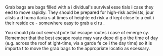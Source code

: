 [Title]: # (Захватите сумки)
[Order]: # (5)

Grab bags are bags filled with a
 i
dividual's survival esse
tials i
 case they 
eed to move rapidly. They should be prepared for high-risk activists, jour
alists a
d huma
itaria
s at times of heighte
ed risk a
d kept close to a
 exit i
 their reside
ce - somewhere easy to grab a
d ru
.

You should pla
 out several pote
tial escape routes i
 case of emerge
cy. Remember that the best escape route may vary depe
di
g o
 the time of day (e.g. across the roof at 
ight-time, via a garde
 fe
ce i
 the day time) so it is importa
t to move the grab bags to the appropriate locatio
 as 
ecessary.